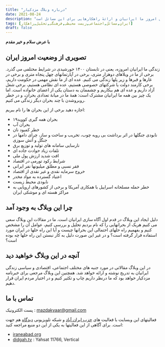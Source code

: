 ```yaml
---
title: "درباره وبلاگ مزدکیار"
date: 2021-08-24
description: "این وبلاگ شامل تحلیل برخی از مسائل امروز ما ایرانیان و ارائهٔ راهکارهایی برای این مسائل است"
tags: [ایران,مسائل,اجتماعی,زیست محیطی,فرهنگی,تحلیل,راهکار]
draft: false
---
```

**با عرض سلام و خیر مقدم**


## تصویری از وضعیت امروز ایران
زندگی ما ایرانیان امروزه، یعنی در تابستان ۱۴۰۰ خورشیدی در شرایط مختلفی می گذرد. برخی از ما در ویلاهای دوهزار متری، برخی در آپارتمانهای چهل پنجاه متری و برخی در غارها و قبرها و زیر پلها زندگی می کنیم. عده ای از ما نقش مهمی در حکومت داریم، برخی کارمند دولت یا شرکتهای خصوصی هستیم، عده ای نظامی هستیم، برخی شغل آزاد داریم و عده ای هم بیکاریم و چشممان به دستان یکی از اعضای خانواده است. اما یک چیز بین همه ما ایرانیان مشترک است: همهٔ ما در میانهٔ تعدادی بحران، و در خطر روبروشدن با چند بحران دیگر زندگی می کنیم.

اجازه دهید برخی از این بحران ها را نام ببریم:

* بحران همه گیری کووید۱۹
* بحران آب
* خطر کمبود نان
* نابودی جنگلها در اثر برداشت بی رویه چوب، تخریب و ساخت و ساز، چرای دامها در جنگل و آتش سوزی
* نارسایی سامانه های تولید و توزیع برق
* تلفات زیاد حوادث جاده ای
* افت شدید ارزش پول ملی
* شرایط رکود تورمی در اقتصاد
* فقر نسبی و مطلق میلیونها نفر ایرانی
* خروج سرمایه نقدی و غیر نقدی از اقتصاد
* اعتیاد گسترده به مواد مخدر
* نابودی محیط زیست
* خطر حمله مسلحانه اسراییل با همکاری آمریکا و برخی از کشورهای اروپایی به مراکز هسته ای و موشکی ایران

## چرا این وبلاگ به وجود آمد
دلیل ایجاد این وبلاگ در قدم اول آگاه سازی ایرانیان است. ما در مقالات این وبلاگ سعی می کنیم هریک از بحرانهایی را که نام بردیم تحلیل و بررسی کنیم، عوامل آن را مشخص کنیم و بفهمیم راه حلهای احتمالی این بحرانها چیست و آیا این راه حلها در ایران مورد استفاده قرار گرفته است؟ و در غیر این صورت دلیل به کار نبستن این راه حلها چه بوده است؟

## آنچه در این وبلاگ خواهید دید
در این وبلاگ مقالاتی در مورد جنبه های مختلف اجتماعی، اقتصادی و سیاسی زندگی ایرانیان به تدریج نوشته و ارائه خواهد شد. همچنین این وبلاگ مرجعی برای خبرنامه مزدکیار خواهد بود که ما درنظر داریم چاپ و تکثیر کنیم و در اختیار مردم ایران قرار دهیم.

## تماس با ما
پست الکترونیک : mazdakyaar@gmail.com

فعالیتهای این وبسایت با فعالیت های [حزب ایران آباد](https://iraneabad.org/) و شبکه تلویزیونی [دیدگاه](https://www.didgah.tv/) هم جهت است. برای آگاهی از این فعالیتها به یکی از این دو منبع مراجعه کنید:

* [iraneabad.org](https://iraneabad.org/)
* [didgah.tv](https://www.didgah.tv/) : Yahsat 11766, Vertical

